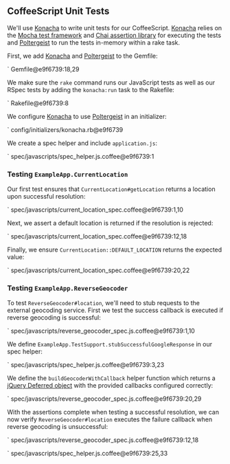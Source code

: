 ## CoffeeScript Unit Tests

We'll use [Konacha][konacha] to write unit tests
for our CoffeeScript. [Konacha][konacha] relies on the
[Mocha test framework][mocha] and
[Chai assertion library][chai] for executing the tests and
[Poltergeist][poltergeist] to run the tests in-memory within a rake task.

First, we add [Konacha][konacha] and [Poltergeist][poltergeist] to the Gemfile:

` Gemfile@e9f6739:18,29

We make sure the `rake` command runs our JavaScript tests as well as our RSpec
tests by adding the `konacha:run` task to the Rakefile:

` Rakefile@e9f6739:8

We configure [Konacha][konacha] to use
[Poltergeist][poltergeist] in an initializer:

` config/initializers/konacha.rb@e9f6739

We create a spec helper and include `application.js`:

` spec/javascripts/spec_helper.js.coffee@e9f6739:1

### Testing `ExampleApp.CurrentLocation`

Our first test ensures that `CurrentLocation#getLocation` returns a location
upon successful resolution:

` spec/javascripts/current_location_spec.coffee@e9f6739:1,10

Next, we assert a default location is returned if the resolution is rejected:

` spec/javascripts/current_location_spec.coffee@e9f6739:12,18

Finally, we ensure `CurrentLocation::DEFAULT_LOCATION` returns the expected
value:

` spec/javascripts/current_location_spec.coffee@e9f6739:20,22

### Testing `ExampleApp.ReverseGeocoder`

To test `ReverseGeocoder#location`, we'll need to stub requests to the
external geocoding service. First we test the success callback is executed if
reverse geocoding is successful:

` spec/javascripts/reverse_geocoder_spec.js.coffee@e9f6739:1,10

We define `ExampleApp.TestSupport.stubSuccessfulGoogleResponse` in our spec
helper:

` spec/javascripts/spec_helper.js.coffee@e9f6739:3,23

We define the `buildGeocoderWithCallback` helper function which returns
a [jQuery Deferred object][jquery-deferred] with the
provided callbacks configured correctly:

` spec/javascripts/reverse_geocoder_spec.js.coffee@e9f6739:20,29

With the assertions complete when testing a successful resolution, we can now
verify `ReverseGeocoder#location` executes the failure callback when reverse
geocoding is unsuccessful:

` spec/javascripts/reverse_geocoder_spec.js.coffee@e9f6739:12,18

` spec/javascripts/spec_helper.js.coffee@e9f6739:25,33

[konacha]: https://github.com/jfirebaugh/konacha
[poltergeist]: https://github.com/jonleighton/poltergeist
[mocha]: http://visionmedia.github.io/mocha/
[chai]: http://chaijs.com/
[jquery-deferred]: http://api.jquery.com/jQuery.Deferred/
